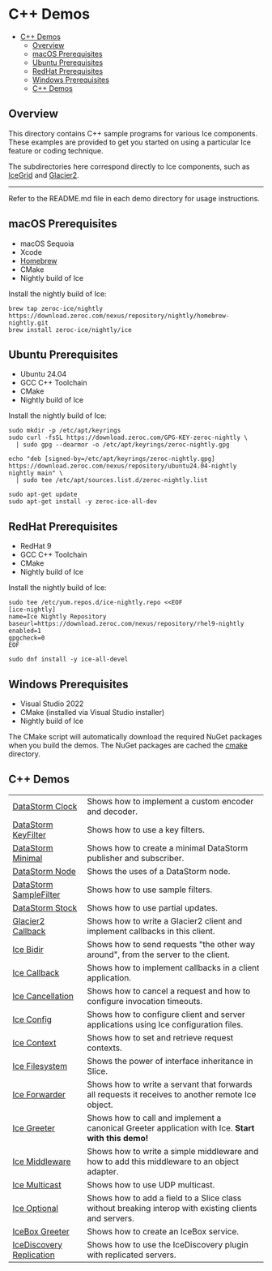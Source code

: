 # C++ Demos

- [C++ Demos](#c-demos)
  - [Overview](#overview)
  - [macOS Prerequisites](#macos-prerequisites)
  - [Ubuntu Prerequisites](#ubuntu-prerequisites)
  - [RedHat Prerequisites](#redhat-prerequisites)
  - [Windows Prerequisites](#windows-prerequisites)
  - [C++ Demos](#c-demos-1)

## Overview

This directory contains C++ sample programs for various Ice components. These examples
are provided to get you started on using a particular Ice feature or coding technique.

The subdirectories here correspond directly to Ice components, such as
[IceGrid](./IceGrid) and [Glacier2](./Glacier2).
****
Refer to the README.md file in each demo directory for usage instructions.

## macOS Prerequisites

- macOS Sequoia
- Xcode
- [Homebrew](https://brew.sh)
- CMake
- Nightly build of Ice

Install the nightly build of Ice:

```shell
brew tap zeroc-ice/nightly  https://download.zeroc.com/nexus/repository/nightly/homebrew-nightly.git
brew install zeroc-ice/nightly/ice
```

## Ubuntu Prerequisites

- Ubuntu 24.04
- GCC C++ Toolchain
- CMake
- Nightly build of Ice

Install the nightly build of Ice:

```shell
sudo mkdir -p /etc/apt/keyrings
sudo curl -fsSL https://download.zeroc.com/GPG-KEY-zeroc-nightly \
  | sudo gpg --dearmor -o /etc/apt/keyrings/zeroc-nightly.gpg

echo "deb [signed-by=/etc/apt/keyrings/zeroc-nightly.gpg] https://download.zeroc.com/nexus/repository/ubuntu24.04-nightly nightly main" \
  | sudo tee /etc/apt/sources.list.d/zeroc-nightly.list

sudo apt-get update
sudo apt-get install -y zeroc-ice-all-dev
```

## RedHat Prerequisites

- RedHat 9
- GCC C++ Toolchain
- CMake
- Nightly build of Ice

Install the nightly build of Ice:

```shell
sudo tee /etc/yum.repos.d/ice-nightly.repo <<EOF
[ice-nightly]
name=Ice Nightly Repository
baseurl=https://download.zeroc.com/nexus/repository/rhel9-nightly
enabled=1
gpgcheck=0
EOF

sudo dnf install -y ice-all-devel
```

## Windows Prerequisites

- Visual Studio 2022
- CMake (installed via Visual Studio installer)
- Nightly build of Ice

The CMake script will automatically download the required NuGet packages when you
build the demos. The NuGet packages are cached the [cmake](./cmake) directory.

## C++ Demos

|                                                         |                                                                                                       |
| ------------------------------------------------------- | ----------------------------------------------------------------------------------------------------- |
| [DataStorm Clock](./DataStorm/clock/)                   | Shows how to implement a custom encoder and decoder.                                                  |
| [DataStorm KeyFilter](./DataStorm/keyFilter/)           | Shows how to use a key filters.                                                                       |
| [DataStorm Minimal](./DataStorm/minimal/)               | Shows how to create a minimal DataStorm publisher and subscriber.                                     |
| [DataStorm Node](./DataStorm/node/)                     | Shows the uses of a DataStorm node.                                                                   |
| [DataStorm SampleFilter](./DataStorm/sampleFilter/)     | Shows how to use sample filters.                                                                      |
| [DataStorm Stock](./DataStorm/stock/)                   | Shows how to use partial updates.                                                                     |
| [Glacier2 Callback](./Glacier2/callback/)               | Shows how to write a Glacier2 client and implement callbacks in this client.                          |
| [Ice Bidir](./Ice/bidir/)                               | Shows how to send requests "the other way around", from the server to the client.                     |
| [Ice Callback](./Ice/callback/)                         | Shows how to implement callbacks in a client application.                                             |
| [Ice Cancellation](./Ice/cancellation/)                 | Shows how to cancel a request and how to configure invocation timeouts.                               |
| [Ice Config](./Ice/config/)                             | Shows how to configure client and server applications using Ice configuration files.                  |
| [Ice Context](./Ice/context/)                           | Shows how to set and retrieve request contexts.                                                       |
| [Ice Filesystem](./Ice/filesystem/)                     | Shows the power of interface inheritance in Slice.                                                    |
| [Ice Forwarder](./Ice/forwarder/)                       | Shows how to write a servant that forwards all requests it receives to another remote Ice object.     |
| [Ice Greeter](./Ice/greeter/)                           | Shows how to call and implement a canonical Greeter application with Ice. **Start with this demo!**   |
| [Ice Middleware](./Ice/middleware/)                     | Shows how to write a simple middleware and how to add this middleware to an object adapter.           |
| [Ice Multicast](./Ice/multicast/)                       | Shows how to use UDP multicast.                                                                       |
| [Ice Optional](./Ice/optional/)                         | Shows how to add a field to a Slice class without breaking interop with existing clients and servers. |
| [IceBox Greeter](./IceBox/Greeter/)                     | Shows how to create an IceBox service.                                                                |
| [IceDiscovery Replication](./IceDiscovery/Replication/) | Shows how to use the IceDiscovery plugin with replicated servers.                                     |
